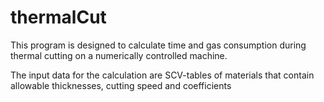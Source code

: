 # thermalCut

This program is designed to calculate time and gas consumption during thermal cutting on a numerically controlled machine.

The input data for the calculation are SCV-tables of materials that contain allowable thicknesses, cutting speed and coefficients
